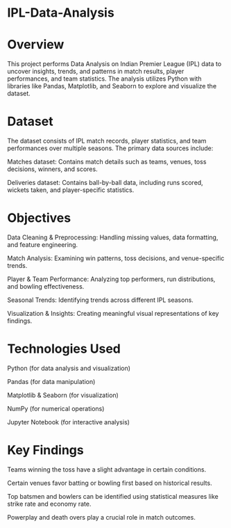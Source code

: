 # IPL-Data-Analysis

# Overview

This project performs Data Analysis on Indian Premier League (IPL) data to uncover insights, trends, and patterns in match results, player performances, and team statistics. The analysis utilizes Python with libraries like Pandas, Matplotlib, and Seaborn to explore and visualize the dataset.

# Dataset

The dataset consists of IPL match records, player statistics, and team performances over multiple seasons. The primary data sources include:

Matches dataset: Contains match details such as teams, venues, toss decisions, winners, and scores.

Deliveries dataset: Contains ball-by-ball data, including runs scored, wickets taken, and player-specific statistics.

# Objectives

Data Cleaning & Preprocessing: Handling missing values, data formatting, and feature engineering.

Match Analysis: Examining win patterns, toss decisions, and venue-specific trends.

Player & Team Performance: Analyzing top performers, run distributions, and bowling effectiveness.

Seasonal Trends: Identifying trends across different IPL seasons.

Visualization & Insights: Creating meaningful visual representations of key findings.

# Technologies Used

Python (for data analysis and visualization)

Pandas (for data manipulation)

Matplotlib & Seaborn (for visualization)

NumPy (for numerical operations)

Jupyter Notebook (for interactive analysis)

# Key Findings

Teams winning the toss have a slight advantage in certain conditions.

Certain venues favor batting or bowling first based on historical results.

Top batsmen and bowlers can be identified using statistical measures like strike rate and economy rate.

Powerplay and death overs play a crucial role in match outcomes.
